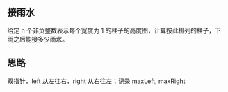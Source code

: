 ## 接雨水
给定 n 个非负整数表示每个宽度为 1 的柱子的高度图，计算按此排列的柱子，下雨之后能接多少雨水。

## 思路

双指针，left 从左往右，right 从右往左；记录 maxLeft, maxRight

